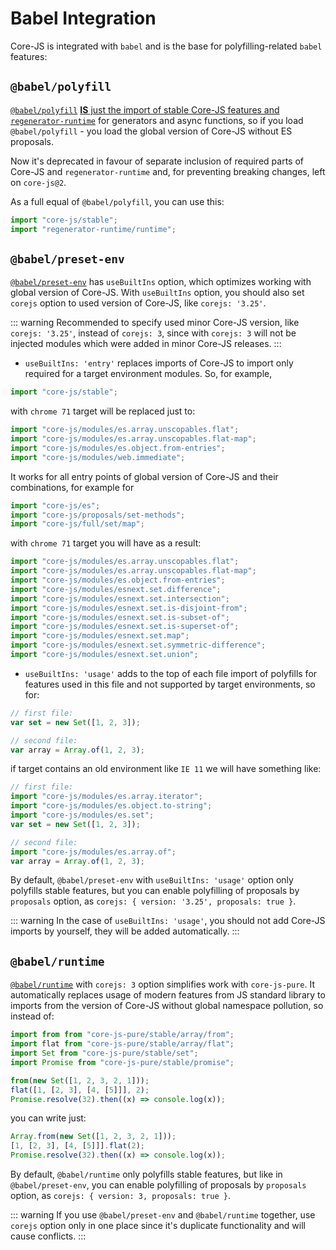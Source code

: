 # Babel Integration

Core-JS is integrated with `babel` and is the base for polyfilling-related
`babel` features:

## `@babel/polyfill`

[`@babel/polyfill`](https://babeljs.io/docs/usage/polyfill)
[**IS** just the import of stable Core-JS features and `regenerator-runtime`](https://github.com/babel/babel/blob/c8bb4500326700e7dc68ce8c4b90b6482c48d82f/packages/babel-polyfill/src/index.js)
for generators and async functions, so if you load `@babel/polyfill` - you load
the global version of Core-JS without ES proposals.

Now it's deprecated in favour of separate inclusion of required parts of Core-JS
and `regenerator-runtime` and, for preventing breaking changes, left on
`core-js@2`.

As a full equal of `@babel/polyfill`, you can use this:

```js
import "core-js/stable";
import "regenerator-runtime/runtime";
```

## `@babel/preset-env`

[`@babel/preset-env`](https://github.com/babel/babel/tree/master/packages/babel-preset-env)
has `useBuiltIns` option, which optimizes working with global version of
Core-JS. With `useBuiltIns` option, you should also set `corejs` option to used
version of Core-JS, like `corejs: '3.25'`.

::: warning Recommended to specify used minor Core-JS version, like
`corejs: '3.25'`, instead of `corejs: 3`, since with `corejs: 3` will not be
injected modules which were added in minor Core-JS releases. :::

- `useBuiltIns: 'entry'` replaces imports of Core-JS to import only required for
  a target environment modules. So, for example,

```js
import "core-js/stable";
```

with `chrome 71` target will be replaced just to:

```js
import "core-js/modules/es.array.unscopables.flat";
import "core-js/modules/es.array.unscopables.flat-map";
import "core-js/modules/es.object.from-entries";
import "core-js/modules/web.immediate";
```

It works for all entry points of global version of Core-JS and their
combinations, for example for

```js
import "core-js/es";
import "core-js/proposals/set-methods";
import "core-js/full/set/map";
```

with `chrome 71` target you will have as a result:

```js
import "core-js/modules/es.array.unscopables.flat";
import "core-js/modules/es.array.unscopables.flat-map";
import "core-js/modules/es.object.from-entries";
import "core-js/modules/esnext.set.difference";
import "core-js/modules/esnext.set.intersection";
import "core-js/modules/esnext.set.is-disjoint-from";
import "core-js/modules/esnext.set.is-subset-of";
import "core-js/modules/esnext.set.is-superset-of";
import "core-js/modules/esnext.set.map";
import "core-js/modules/esnext.set.symmetric-difference";
import "core-js/modules/esnext.set.union";
```

- `useBuiltIns: 'usage'` adds to the top of each file import of polyfills for
  features used in this file and not supported by target environments, so for:

```js
// first file:
var set = new Set([1, 2, 3]);

// second file:
var array = Array.of(1, 2, 3);
```

if target contains an old environment like `IE 11` we will have something like:

```js
// first file:
import "core-js/modules/es.array.iterator";
import "core-js/modules/es.object.to-string";
import "core-js/modules/es.set";
var set = new Set([1, 2, 3]);

// second file:
import "core-js/modules/es.array.of";
var array = Array.of(1, 2, 3);
```

By default, `@babel/preset-env` with `useBuiltIns: 'usage'` option only
polyfills stable features, but you can enable polyfilling of proposals by
`proposals` option, as `corejs: { version: '3.25', proposals: true }`.

::: warning In the case of `useBuiltIns: 'usage'`, you should not add Core-JS
imports by yourself, they will be added automatically. :::

## `@babel/runtime`

[`@babel/runtime`](https://babeljs.io/docs/plugins/transform-runtime/) with
`corejs: 3` option simplifies work with `core-js-pure`. It automatically
replaces usage of modern features from JS standard library to imports from the
version of Core-JS without global namespace pollution, so instead of:

```js
import from from "core-js-pure/stable/array/from";
import flat from "core-js-pure/stable/array/flat";
import Set from "core-js-pure/stable/set";
import Promise from "core-js-pure/stable/promise";

from(new Set([1, 2, 3, 2, 1]));
flat([1, [2, 3], [4, [5]]], 2);
Promise.resolve(32).then((x) => console.log(x));
```

you can write just:

```js
Array.from(new Set([1, 2, 3, 2, 1]));
[1, [2, 3], [4, [5]]].flat(2);
Promise.resolve(32).then((x) => console.log(x));
```

By default, `@babel/runtime` only polyfills stable features, but like in
`@babel/preset-env`, you can enable polyfilling of proposals by `proposals`
option, as `corejs: { version: 3, proposals: true }`.

::: warning If you use `@babel/preset-env` and `@babel/runtime` together, use
`corejs` option only in one place since it's duplicate functionality and will
cause conflicts. :::
